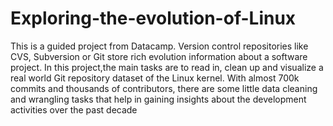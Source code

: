 # Exploring-the-evolution-of-Linux

This is a guided project from Datacamp.
Version control repositories like CVS, Subversion or Git store rich evolution information about a software project. 
In this project,the main tasks are to read in, clean up and visualize a real world Git repository dataset of the Linux kernel. 
With almost 700k commits and thousands of contributors, there are some little data cleaning and wrangling tasks that help in gaining insights about the development activities over the past decade
